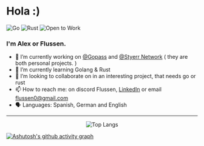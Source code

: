 # Hola :)

![Go](https://img.shields.io/badge/Golang-E8E8E8?style=for-the-badge&logo=go&logoColor=1fbdae)
![Rust](https://img.shields.io/badge/Rust-000000?style=for-the-badge&logo=rust&logoColor=C36241)
![Open to Work](https://img.shields.io/badge/Open%20to%20Work-green?style=for-the-badge)

### I'm Alex or Flussen.
- 🔭 I’m currently working on [@Gopass](https://github.com/Flussen/GoPass) and [@Styerr Network](https://github.com/Styerr-Network) ( they are both personal projects. )
- 🌱 I’m currently learning Golang & Rust
- 👯 I’m looking to collaborate on in an interesting project, that needs go or rust
- 📫 How to reach me: on discord Flussen, [LinkedIn](https://www.linkedin.com/in/alexander-rios-8a03b820b/) or email flussen0@gmail.com
- 🗣️ Languages: Spanish, German and English

<hr>

<p align="center">
  <img src="https://github-readme-stats.vercel.app/api/top-langs/?username=flussen&layout=compact" alt="Top Langs">
</p>

[![Ashutosh's github activity graph](https://github-readme-activity-graph.vercel.app/graph?username=Flussen&theme=github-compact)](https://github.com/Flussen/GoPass)
